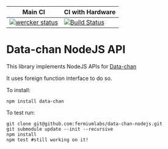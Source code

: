 | Main CI | CI with Hardware |
| ----------| ----------------------- |
| [![wercker status](https://app.wercker.com/status/75da37fe4a9fc37d604da68759866454/s/master "wercker status")](https://app.wercker.com/project/byKey/75da37fe4a9fc37d604da68759866454) | [![Build Status](https://drone-ci.dev.fermiumlabs.com/api/badges/fermiumlabs/data-chan-nodejs/status.svg)](https://drone-ci.dev.fermiumlabs.com/fermiumlabs/data-chan-nodejs) | 

# Data-chan NodeJS API

This library implements NodeJS APIs for [Data-chan](https://github.com/neroreflex/data-chan)

It uses foreign function interface to do so.

To install:

```shell
npm install data-chan
```

To test run:

```shell
git clone git@github.com:fermiumlabs/data-chan-nodejs.git
git submodule update --init --recursive
npm install
npm test #still working on it!
```
